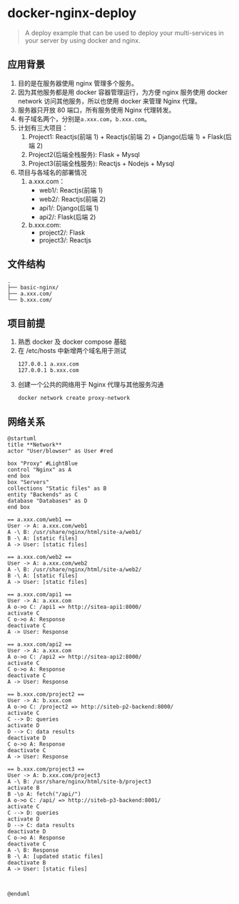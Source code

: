 # docker-nginx-deploy

> A deploy example that can be used to deploy your multi-services in your server by using docker and nginx.

## 应用背景

1. 目的是在服务器使用 nginx 管理多个服务。
2. 因为其他服务都是用 docker 容器管理运行，为方便 nginx 服务使用 docker network 访问其他服务，所以也使用 docker 来管理 Nginx 代理。
3. 服务器只开放 80 端口，所有服务使用 Nginx 代理转发。
4. 有子域名两个，分别是`a.xxx.com`，`b.xxx.com`。
5. 计划有三大项目：
   1. Project1: Reactjs(前端 1) + Reactjs(前端 2) + Django(后端 1) + Flask(后端 2)
   2. Project2(后端全栈服务): Flask + Mysql
   3. Project3(前端全栈服务): Reactjs + Nodejs + Mysql
6. 项目与各域名的部署情况
   1. a.xxx.com：
      - web1/: Reactjs(前端 1)
      - web2/: Reactjs(前端 2)
      - api1/: Django(后端 1)
      - api2/: Flask(后端 2)
   2. b.xxx.com:
      - project2/: Flask
      - project3/: Reactjs

## 文件结构

```
.
├── basic-nginx/
├── a.xxx.com/
└── b.xxx.com/
```

## 项目前提

1. 熟悉 docker 及 docker compose 基础
2. 在 /etc/hosts 中新增两个域名用于测试
   ```
   127.0.0.1 a.xxx.com
   127.0.0.1 b.xxx.com
   ```
3. 创建一个公共的网络用于 Nginx 代理与其他服务沟通
   ```
   docker network create proxy-network
   ```

## 网络关系

```plantuml
@startuml
title **Network**
actor "User/blowser" as User #red

box "Proxy" #LightBlue
control "Nginx" as A
end box
box "Servers"
collections "Static files" as B
entity "Backends" as C
database "Databases" as D
end box

== a.xxx.com/web1 ==
User -> A: a.xxx.com/web1
A -\ B: /usr/share/nginx/html/site-a/web1/
B -\ A: [static files]
A -> User: [static files]

== a.xxx.com/web2 ==
User -> A: a.xxx.com/web2
A -\ B: /usr/share/nginx/html/site-a/web2/
B -\ A: [static files]
A -> User: [static files]

== a.xxx.com/api1 ==
User -> A: a.xxx.com
A o->o C: /api1 => http://sitea-api1:8000/
activate C
C o->o A: Response
deactivate C
A -> User: Response

== a.xxx.com/api2 ==
User -> A: a.xxx.com
A o->o C: /api2 => http://sitea-api2:8000/
activate C
C o->o A: Response
deactivate C
A -> User: Response

== b.xxx.com/project2 ==
User -> A: b.xxx.com
A o->o C: /project2 => http://siteb-p2-backend:8000/
activate C
C --> D: queries
activate D
D --> C: data results
deactivate D
C o->o A: Response
deactivate C
A -> User: Response

== b.xxx.com/project3 ==
User -> A: b.xxx.com/project3
A -\ B: /usr/share/nginx/html/site-b/project3
activate B
B -\o A: fetch("/api/")
A o->o C: /api/ => http://siteb-p3-backend:8001/
activate C
C --> D: queries
activate D
D --> C: data results
deactivate D
C o->o A: Response
deactivate C
A -\ B: Response
B -\ A: [updated static files]
deactivate B
A -> User: [static files]



@enduml
```
